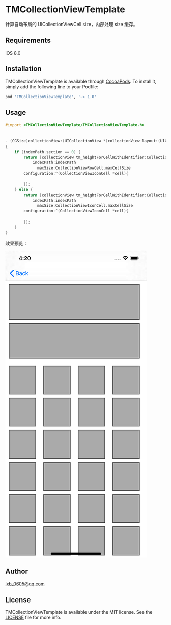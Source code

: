 # TMCollectionViewTemplate

计算自动布局的 UICollectionViewCell size，内部处理 size 缓存。

## Requirements

iOS 8.0

## Installation

TMCollectionViewTemplate is available through [CocoaPods](https://cocoapods.org). To install
it, simply add the following line to your Podfile:

```ruby
pod 'TMCollectionViewTemplate', '~> 1.0'
```

## Usage

``` Objective-C
#import <TMCollectionViewTemplate/TMCollectionViewTemplate.h>


- (CGSize)collectionView:(UICollectionView *)collectionView layout:(UICollectionViewLayout *)collectionViewLayout sizeForItemAtIndexPath:(NSIndexPath *)indexPath
{
    if (indexPath.section == 0) {
        return [collectionView tm_heightForCellWithIdentifier:CollectionViewRowCell.reuseIdentifier
            indexPath:indexPath
              maxSize:CollectionViewRowCell.maxCellSize
        configuration:^(CollectionViewIconCell *cell){

        }];
    } else {
        return [collectionView tm_heightForCellWithIdentifier:CollectionViewIconCell.reuseIdentifier
            indexPath:indexPath
              maxSize:CollectionViewIconCell.maxCellSize
        configuration:^(CollectionViewIconCell *cell){

        }];
    }
}
```

效果预览：

![效果预览](Preview/1.png)

## Author

lxb_0605@qq.com

## License

TMCollectionViewTemplate is available under the MIT license. See the [LICENSE](LICENSE) file for more info.
